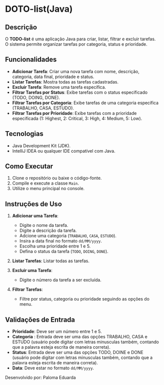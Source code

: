 # DOTO-list(Java)

## Descrição

O **TODO-list** é uma aplicação Java para criar, listar, filtrar e excluir tarefas. O sistema permite organizar tarefas por categoria, status e prioridade. 

## Funcionalidades

- **Adicionar Tarefa**: Criar uma nova tarefa com nome, descrição, categoria, data final, prioridade e status.
- **Listar Tarefas**: Mostra todas as tarefas cadastradas.
- **Excluir Tarefa**: Remove uma tarefa específica.
- **Filtrar Tarefas por Status**: Exibe tarefas com o status especificado (TODO, DOING, DONE).
- **Filtrar Tarefas por Categoria**: Exibe tarefas de uma categoria específica (TRABALHO, CASA, ESTUDO).
- **Filtrar Tarefas por Prioridade**: Exibe tarefas com a prioridade especificada (1: Highest, 2: Critical, 3: High, 4: Medium, 5: Low).

## Tecnologias

- Java Development Kit (JDK).
- IntelliJ IDEA ou qualquer IDE compatível com Java.

## Como Executar

1. Clone o repositório ou baixe o código-fonte.
2. Compile e execute a classe `Main`.
3. Utilize o menu principal no console.

## Instruções de Uso

1. **Adicionar uma Tarefa**:
   - Digite o nome da tarefa.
   - Digite a descrição da tarefa.
   - Adcione uma categoria (`TRABALHO`, `CASA`, `ESTUDO`).
   - Insira a data final no formato `dd/MM/yyyy`.
   - Escolha uma prioridade entre 1 e 5.
   - Defina o status da tarefa (`TODO`, `DOING`, `DONE`).

2. **Listar Tarefas**: Listar todas as tarefas.

3. **Excluir uma Tarefa**:
   - Digite o número da tarefa a ser excluída.

4. **Filtrar Tarefas**:
   - Filtre por status, categoria ou prioridade seguindo as opções do menu.

## Validações de Entrada

- **Prioridade**: Deve ser um número entre 1 e 5.
- **Categoria** : Entrada deve ser uma das opções TRABALHO, CASA e ESTUDO (usuário pode digitar com letras minusculas também, contando que a palavra esteja escrita de maneira correta).
- **Status**: Entrada deve ser uma das opções TODO, DOINE e DONE (usuário pode digitar com letras minusculas também, contando que a palavra esteja escrita de maneira correta).
- **Data**: Deve estar no formato `dd/MM/yyyy`.


Desenvolvido por: Paloma Eduarda
